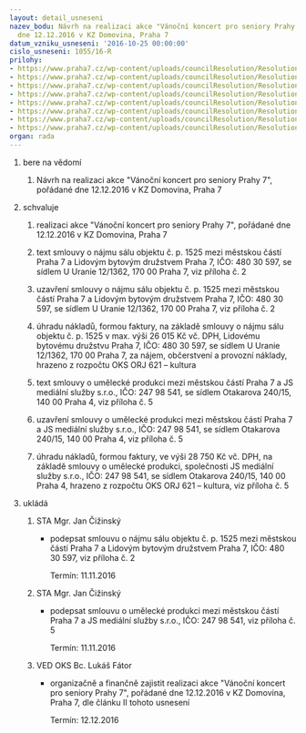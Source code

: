 ```yaml
---
layout: detail_usneseni
nazev_bodu: Návrh na realizaci akce "Vánoční koncert pro seniory Prahy 7", pořádané
  dne 12.12.2016 v KZ Domovina, Praha 7
datum_vzniku_usneseni: '2016-10-25 00:00:00'
cislo_usneseni: 1055/16-R
prilohy:
- https://www.praha7.cz/wp-content/uploads/councilResolution/Resolutions/28285/export/d_vanocni_seniori~123078.doc
- https://www.praha7.cz/wp-content/uploads/councilResolution/Resolutions/28285/export/82_Najemnismlouva_Domovina_vanocniseniorskyden_12_12_2016~123077.doc
- https://www.praha7.cz/wp-content/uploads/councilResolution/Resolutions/28285/export/82_OR_Domovina_vanocniseniori_2016~123076.pdf
- https://www.praha7.cz/wp-content/uploads/councilResolution/Resolutions/28285/export/82_DPH_Domovina_vanocniseniori_2016~123075.pdf
- https://www.praha7.cz/wp-content/uploads/councilResolution/Resolutions/28285/export/JSmedialnisluzby_12_12_2016_Vanocniseniori_Hron~123074.doc
- https://www.praha7.cz/wp-content/uploads/councilResolution/Resolutions/28285/export/79_vypis4042011~123073.pdf
- https://www.praha7.cz/wp-content/uploads/councilResolution/Resolutions/28285/export/DPH_JS_Hron~123072.pdf
- https://www.praha7.cz/wp-content/uploads/councilResolution/Resolutions/28285/export/export~297545.pdf
organ: rada
---
```

<ol id="urzList" class="urzList_view"><li class="urzClass1" id=""><span name="1">bere na vědomí</span><ol class="urzOlClass"><li class="urzClass2" id="" style="text-align: left;"><span><p>Návrh na realizaci akce "Vánoční koncert pro seniory Prahy 7", pořádané dne 12.12.2016 v KZ Domovina, Praha 7</p></span></li></ol></li><li class="urzClass1" id=""><span name="24">schvaluje</span><ol class="urzOlClass"><li class="urzClass2" id="" style="text-align: left;"><span><p>realizaci akce "Vánoční koncert pro seniory Prahy 7", pořádané dne 12.12.2016 v KZ Domovina, Praha 7</p></span></li><li class="urzClass2" id="" style="text-align: left;"><span><p>text smlouvy o nájmu sálu objektu č. p. 1525 mezi městskou částí Praha 7 a Lidovým bytovým družstvem Praha 7, IČO: 480 30 597, se sídlem U Uranie 12/1362, 170 00 Praha 7, viz příloha č. 2</p></span></li><li class="urzClass2" id="" style="text-align: left;"><span><p>uzavření smlouvy o nájmu sálu objektu č. p. 1525 mezi městskou částí Praha 7 a Lidovým bytovým družstvem Praha 7, IČO: 480 30 597, se sídlem U Uranie 12/1362, 170 00 Praha 7, viz příloha č. 2</p></span></li><li class="urzClass2" id="" style="text-align: left;"><span><p>úhradu nákladů, formou faktury, na základě smlouvy o&nbsp;nájmu sálu objektu č. p. 1525 v max. výši 26 015 Kč vč. DPH, Lidovému bytovému družstvu Praha 7, IČO: 480 30 597, se sídlem U Uranie 12/1362, 170 00 Praha 7, za nájem, občerstvení a provozní náklady, hrazeno z rozpočtu OKS ORJ 621 – kultura</p></span></li><li class="urzClass2" id="" style="text-align: left;"><span><p>text smlouvy o umělecké produkci mezi městskou částí Praha 7 a JS mediální služby s.r.o.,&nbsp;IČO: 247 98 541,&nbsp;se sídlem Otakarova 240/15, 140 00 Praha 4, <span>viz příloha č. 5</span></p></span></li><li class="urzClass2" id="" style="text-align: left;"><span><p>uzavření smlouvy o umělecké produkci mezi městskou částí Praha 7 a JS mediální služby s.r.o., IČO: 247 98 541, se sídlem Otakarova 240/15, 140 00 Praha 4, viz příloha č. 5</p></span></li><li class="urzClass2" id="" style="text-align: left;"><span><p>úhradu nákladů, formou faktury, ve výši 28 750 Kč vč. DPH, na základě smlouvy o&nbsp;umělecké produkci, společnosti JS mediální služby s.r.o.,&nbsp;IČO: 247 98 541,&nbsp;se sídlem Otakarova 240/15, 140 00 Praha 4, hrazeno z rozpočtu OKS ORJ 621 – kultura,&nbsp;viz příloha č. 5</p></span></li></ol></li><li class="urzClass1" id="urzUkoly"><span name="1">ukládá</span><ol class="urzOlClass"><li class="urzClass2"><span><p>STA Mgr. Jan Čižinský</p></span><ul class="urzUlClass"><li class="urzClass3"><span><p>podepsat smlouvu o nájmu sálu objektu č. p. 1525 mezi městskou částí Praha 7 a Lidovým bytovým družstvem Praha 7, IČO: 480 30 597, viz příloha č. 2</p></span><span class="urzUkolTermin">  Termín:&nbsp;11.11.2016</span></li></ul></li><li class="urzClass2"><span><p>STA Mgr. Jan Čižinský</p></span><ul class="urzUlClass"><li class="urzClass3"><span><p>podepsat smlouvu o umělecké produkci mezi městskou částí Praha 7 a JS mediální služby s.r.o., IČO: 247 98 541, viz příloha č. 5</p></span><span class="urzUkolTermin">  Termín:&nbsp;11.11.2016</span></li></ul></li><li class="urzClass2"><span><p>VED OKS Bc. Lukáš Fátor</p></span><ul class="urzUlClass"><li class="urzClass3"><span><p>organizačně a finančně zajistit realizaci akce "Vánoční koncert pro seniory Prahy 7", pořádané dne 12.12.2016 v KZ Domovina, Praha 7, dle článku II tohoto usnesení</p></span><span class="urzUkolTermin">  Termín:&nbsp;12.12.2016</span></li></ul></li></ol></li></ol>